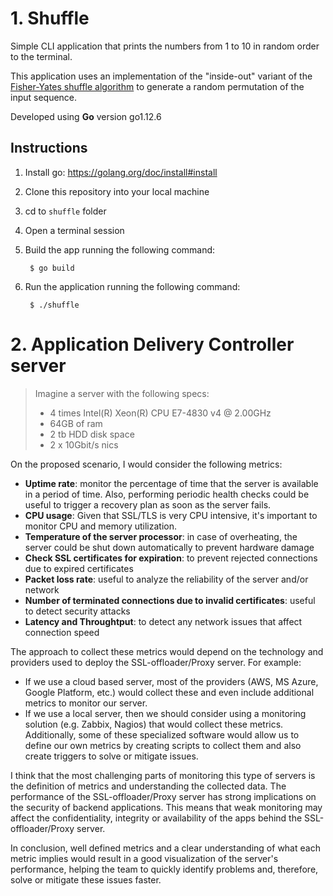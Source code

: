 # 1. Shuffle

Simple CLI application that prints the numbers from 1 to 10 in random order to the terminal.

This application uses an implementation of the "inside-out" variant of the [Fisher-Yates shuffle algorithm](https://en.wikipedia.org/wiki/Fisher%E2%80%93Yates_shuffle#The_%22inside-out%22_algorithm) to generate a random permutation of the input sequence.

Developed using **Go** version go1.12.6


## Instructions

1. Install go: https://golang.org/doc/install#install
2. Clone this repository into your local machine
3. cd to `shuffle` folder
4. Open a terminal session
5. Build the app running the following command:

		$ go build

7. Run the application running the following command:

		$ ./shuffle


# 2. Application Delivery Controller server

>Imagine a server with the following specs:
>- 4 times Intel(R) Xeon(R) CPU E7-4830 v4 @ 2.00GHz  
>- 64GB of ram  
>- 2 tb HDD disk space  
>- 2 x 10Gbit/s nics

On the proposed scenario, I would consider the following metrics:
- **Uptime rate**: monitor the percentage of time that the server is available in a period of time. Also, performing periodic health checks could be useful to trigger a recovery plan as soon as the server fails.
- **CPU usage**: Given that SSL/TLS is very CPU intensive, it's important to monitor CPU and memory utilization.
- **Temperature of the server processor**: in case of overheating, the server could be shut down automatically to prevent hardware damage 
- **Check SSL certificates for expiration**: to prevent rejected connections due to expired certificates
- **Packet loss rate**: useful to analyze the reliability of the server and/or network
- **Number of terminated connections due to invalid certificates**: useful to detect security attacks
- **Latency and Throughtput**: to detect any network issues that affect connection speed

The approach to collect these metrics would depend on the technology and providers used to deploy the SSL-offloader/Proxy server. For example: 
- If we use a cloud based server, most of the providers (AWS, MS Azure, Google Platform, etc.) would collect these and even include additional metrics to monitor our server.
- If we use a local server, then we should consider using a monitoring solution (e.g. Zabbix, Nagios) that would collect these metrics. Additionally, some of these specialized software would allow us to define our own metrics by creating scripts to collect them and also create triggers to solve or mitigate issues.

I think that the most challenging parts of monitoring this type of servers is the definition of metrics and understanding the collected data. The performance of the SSL-offloader/Proxy server has strong implications on the security of backend applications. This means that weak monitoring may affect the confidentiality, integrity or availability of the apps behind the SSL-offloader/Proxy server.

In conclusion, well defined metrics and a clear understanding of what each metric implies would result in a good visualization of the server's performance, helping the team to quickly identify problems and, therefore, solve or mitigate these issues faster.